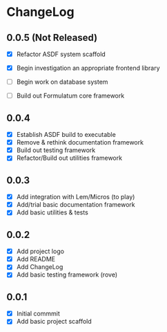 # ChangeLog

## 0.0.5 (Not Released)
 - [X] Refactor ASDF system scaffold
 - [X] Begin investigation an appropriate frontend library
 - [ ] Begin work on database system
 - [ ] Build out Formulatum core framework


## 0.0.4
 - [X] Establish ASDF build to executable
 - [X] Remove & rethink documentation framework
 - [X] Build out testing framework
 - [X] Refactor/Build out utilities framework

## 0.0.3
 - [X] Add integration with Lem/Micros (to play)
 - [X] Add/trial basic documentation framework
 - [X] Add basic utilities & tests

## 0.0.2
 - [X] Add project logo
 - [X] Add README
 - [X] Add ChangeLog
 - [X] Add basic testing framework (rove)

## 0.0.1
 - [X] Initial commmit
 - [X] Add basic project scaffold
